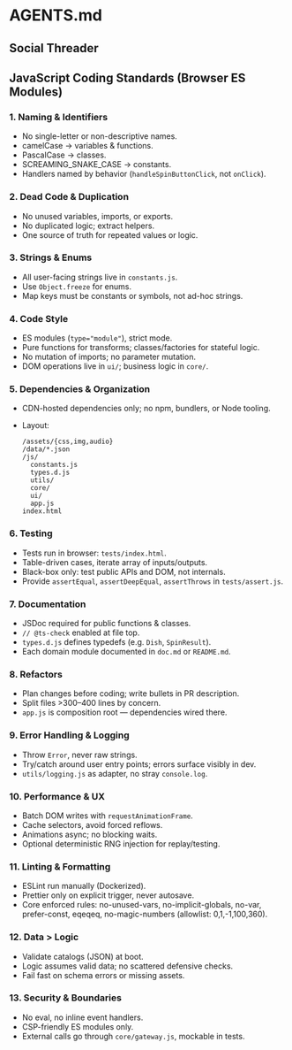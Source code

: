 # AGENTS.md

## Social Threader

## JavaScript Coding Standards (Browser ES Modules)

### 1. Naming & Identifiers

* No single-letter or non-descriptive names.
* camelCase → variables & functions.
* PascalCase → classes.
* SCREAMING_SNAKE_CASE → constants.
* Handlers named by behavior (`handleSpinButtonClick`, not `onClick`).

### 2. Dead Code & Duplication

* No unused variables, imports, or exports.
* No duplicated logic; extract helpers.
* One source of truth for repeated values or logic.

### 3. Strings & Enums

* All user-facing strings live in `constants.js`.
* Use `Object.freeze` for enums.
* Map keys must be constants or symbols, not ad-hoc strings.

### 4. Code Style

* ES modules (`type="module"`), strict mode.
* Pure functions for transforms; classes/factories for stateful logic.
* No mutation of imports; no parameter mutation.
* DOM operations live in `ui/`; business logic in `core/`.

### 5. Dependencies & Organization

* CDN-hosted dependencies only; no npm, bundlers, or Node tooling.
* Layout:

  ```
  /assets/{css,img,audio}
  /data/*.json
  /js/
    constants.js
    types.d.js
    utils/
    core/
    ui/
    app.js
  index.html
  ```

### 6. Testing

* Tests run in browser: `tests/index.html`.
* Table-driven cases, iterate array of inputs/outputs.
* Black-box only: test public APIs and DOM, not internals.
* Provide `assertEqual`, `assertDeepEqual`, `assertThrows` in `tests/assert.js`.

### 7. Documentation

* JSDoc required for public functions & classes.
* `// @ts-check` enabled at file top.
* `types.d.js` defines typedefs (e.g. `Dish`, `SpinResult`).
* Each domain module documented in `doc.md` or `README.md`.

### 8. Refactors

* Plan changes before coding; write bullets in PR description.
* Split files >300–400 lines by concern.
* `app.js` is composition root — dependencies wired there.

### 9. Error Handling & Logging

* Throw `Error`, never raw strings.
* Try/catch around user entry points; errors surface visibly in dev.
* `utils/logging.js` as adapter, no stray `console.log`.

### 10. Performance & UX

* Batch DOM writes with `requestAnimationFrame`.
* Cache selectors, avoid forced reflows.
* Animations async; no blocking waits.
* Optional deterministic RNG injection for replay/testing.

### 11. Linting & Formatting

* ESLint run manually (Dockerized).
* Prettier only on explicit trigger, never autosave.
* Core enforced rules: no-unused-vars, no-implicit-globals, no-var, prefer-const, eqeqeq, no-magic-numbers (allowlist:
  0,1,-1,100,360).

### 12. Data > Logic

* Validate catalogs (JSON) at boot.
* Logic assumes valid data; no scattered defensive checks.
* Fail fast on schema errors or missing assets.

### 13. Security & Boundaries

* No eval, no inline event handlers.
* CSP-friendly ES modules only.
* External calls go through `core/gateway.js`, mockable in tests.
